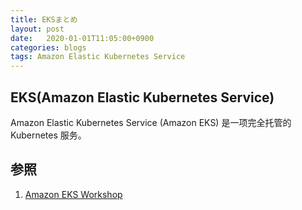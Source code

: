 ```yaml
---
title: EKSまとめ
layout: post
date:   2020-01-01T11:05:00+0900
categories: blogs
tags: Amazon Elastic Kubernetes Service
---
```


## EKS(Amazon Elastic Kubernetes Service)

Amazon Elastic Kubernetes Service (Amazon EKS) 是一项完全托管的 Kubernetes 服务。

## 参照

1. [Amazon EKS Workshop](https://eksworkshop.com/)
